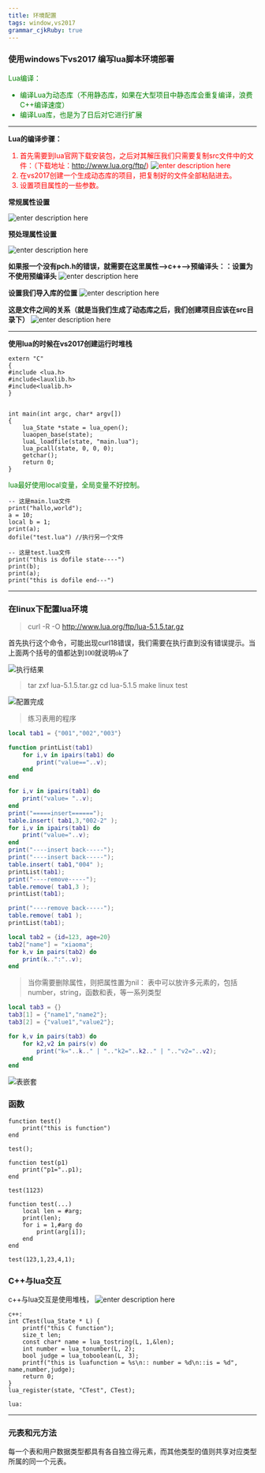 ```yaml
---
title: 环境配置 
tags: window,vs2017
grammar_cjkRuby: true
---
```



### 使用windows下vs2017 编写lua脚本环境部署

<font color="green">Lua编译：
- 编译Lua为动态库（不用静态库，如果在大型项目中静态库会重复编译，浪费C++编译速度）
- 编译Lua库，也是为了日后对它进行扩展
</font>

---

**Lua的编译步骤：**
<font color="red">
1. 首先需要到lua官网下载安装包，之后对其解压我们只需要复制src文件中的文件：（下载地址：http://www.lua.org/ftp/)
![enter description here](./images/1592113218596.png)
2. 在vs2017创建一个生成动态库的项目，把复制好的文件全部粘贴进去。
3. 设置项目属性的一些参数。

</font>

**常规属性设置**

![enter description here](./images/1592113268264.png)

**预处理属性设置**

![enter description here](./images/1592113283739.png)


**如果报一个没有pch.h的错误，就需要在这里属性-->c++-->预编译头：：设置为不使用预编译头**
![enter description here](./images/1592113326741.png)

**设置我们导入库的位置**
![enter description here](./images/1592113342347.png)

**这是文件之间的关系（就是当我们生成了动态库之后，我们创建项目应该在src目录下）**
![enter description here](./images/1592113362279.png)

---
**使用lua的时候在vs2017创建运行时堆栈**
```
extern "C"
{
#include <lua.h>
#include<lauxlib.h>
#include<lualib.h>
}


int main(int argc, char* argv[])
{
	lua_State *state = lua_open();
	luaopen_base(state);
	luaL_loadfile(state, "main.lua");
	lua_pcall(state, 0, 0, 0);
	getchar();
	return 0;
}
```

<font color="green">
lua最好使用local变量，全局变量不好控制。
</font>

```
-- 这是main.lua文件
print("hallo,world");
a = 10;
local b = 1;
print(a);
dofile("test.lua") //执行另一个文件

-- 这是test.lua文件
print("this is dofile state----")
print(b);
print(a);
print("this is dofile end---")
```
---

### 在linux下配置lua环境

> curl -R -O http://www.lua.org/ftp/lua-5.1.5.tar.gz

首先执行这个命令，可能出现curl18错误，我们需要在执行直到没有错误提示。<font face="微软雅黑">当上面两个括号的值都达到100就说明ok了</font>

![执行结果](./images/1592116271967.png)

> tar zxf lua-5.1.5.tar.gz 
> cd lua-5.1.5
> make linux test

![配置完成](./images/1592116931653.png)

> 练习表用的程序
```lua
local tab1 = {"001","002","003"}

function printList(tab1)
    for i,v in ipairs(tab1) do
        print("value=="..v);
    end
end

for i,v in ipairs(tab1) do
    print("value= "..v);
end
print("=====insert======");
table.insert( tab1,3,"002-2" );
for i,v in ipairs(tab1) do
    print("value="..v);
end
print("----insert back-----");
print("----insert back-----");
table.insert( tab1,"004" );
printList(tab1);
print("----remove-----");
table.remove( tab1,3 );
printList(tab1);

print("----remove back-----");
table.remove( tab1 );
printList(tab1);

local tab2 = {id=123, age=20}
tab2["name"] = "xiaoma";
for k,v in pairs(tab2) do
    print(k..":"..v);
end
```

> 当你需要删除属性，则把属性置为nil：
> 表中可以放许多元素的，包括number，string，函数和表，等一系列类型
```lua
local tab3 = {}
tab3[1] = {"name1","name2"};
tab3[2] = {"value1","value2"};

for k,v in pairs(tab3) do
    for k2,v2 in pairs(v) do
        print("k="..k.." | ".."k2="..k2.." | ".."v2="..v2);
    end
end
```
![表嵌套](./images/1593157827023.png)

### 函数
```
function test()
    print("this is function")
end

test();

function test(p1)
    print("p1="..p1);
end

test(1123)

function test(...)
    local len = #arg;
    print(len);
    for i = 1,#arg do
        print(arg[i]);
    end
end

test(123,1,23,4,1);
```

### C++与lua交互
c++与lua交互是使用堆栈，
![enter description here](./images/1593183067261.png)

```
c++:
int CTest(lua_State * L) {
	printf("this C function");
	size_t len;
	const char* name = lua_tostring(L, 1,&len);
	int number = lua_tonumber(L, 2);
	bool judge = lua_toboolean(L, 3);
	printf("this is luafunction = %s\n:: number = %d\n::is = %d", name,number,judge);
	return 0;
}
lua_register(state, "CTest", CTest);

lua:

```

---
### 元表和元方法
每一个表和用户数据类型都具有各自独立得元素，而其他类型的值则共享对应类型所属的同一个元表。